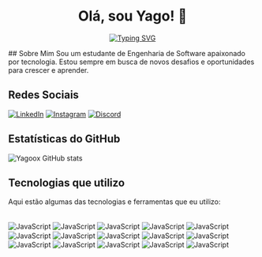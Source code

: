 
<h1 align="center">   Olá, sou Yago! 👋 </h1>
<p align="center">
   <a href="https://git.io/typing-svg"><img src="https://readme-typing-svg.demolab.com?font=Alumni+Sans&weight=500&size=25&pause=1000&center=true&random=false&width=435&lines=Software+Developer" alt="Typing SVG" /></a>
</p>
## Sobre Mim
Sou um estudante de Engenharia de Software apaixonado por tecnologia. Estou sempre em busca de novos desafios e oportunidades para crescer e aprender.


## Redes Sociais

[![LinkedIn](https://img.shields.io/badge/LinkedIn-0077B5?style=for-the-badge&logo=linkedin&logoColor=white)](https://www.linkedin.com/in/yagoborba) [![Instagram](https://img.shields.io/badge/Instagram-E4405F?style=for-the-badge&logo=instagram&logoColor=white)](https://www.instagram.com/yago.azevedo33/) [![Discord](https://img.shields.io/badge/Discord-7289DA?style=for-the-badge&logo=discord&logoColor=white)](https://discord.com/users/yagoaborba)

## Estatísticas do GitHub

![Yagoox GitHub stats](https://github-readme-stats.vercel.app/api?username=Yagoox&show_icons=true&theme=)

## Tecnologias que utilizo
Aqui estão algumas das tecnologias e ferramentas que eu utilizo:

<div style='display: inline_block'><br/>
    <img align="center" alt="JavaScript" src="https://img.shields.io/badge/JavaScript-F7DF1E?style=for-the-badge&logo=javascript&logoColor=black" />
    <img align="center" alt="JavaScript" src="https://img.shields.io/badge/TypeScript-007ACC?style=for-the-badge&logo=typescript&logoColor=white" />
    <img align="center" alt="JavaScript" src="https://img.shields.io/badge/Python-3776AB?style=for-the-badge&logo=python&logoColor=white" />
    <img align="center" alt="JavaScript" src="https://img.shields.io/badge/HTML5-E34F26?style=for-the-badge&logo=html5&logoColor=white" />
    <img align="center" alt="JavaScript" src="https://img.shields.io/badge/CSS3-1572B6?style=for-the-badge&logo=css3&logoColor=white" />
    <img align="center" alt="JavaScript" src="https://img.shields.io/badge/C%2B%2B-00599C?style=for-the-badge&logo=c%2B%2B&logoColor=white" />
    <img align="center" alt="JavaScript" src="https://img.shields.io/badge/Node.js-43853D?style=for-the-badge&logo=node.js&logoColor=white" />
    <img align="center" alt="JavaScript" src="https://img.shields.io/badge/Spring-6DB33F?style=for-the-badge&logo=spring&logoColor=white" />
    <img align="center" alt="JavaScript" src="https://img.shields.io/badge/MongoDB-4EA94B?style=for-the-badge&logo=mongodb&logoColor=white" />
    <img align="center" alt="JavaScript" src="https://img.shields.io/badge/MySQL-005C84?style=for-the-badge&logo=mysql&logoColor=white" />
    <img align="center" alt="JavaScript" src="https://img.shields.io/badge/Arduino-00979D?style=for-the-badge&logo=Arduino&logoColor=white" />
    <img align="center" alt="JavaScript" src="https://img.shields.io/badge/micro:bit-00ED00?style=for-the-badge&logo=micro:bit&logoColor=white" />
    <img align="center" alt="JavaScript" src="https://img.shields.io/badge/Raspberry%20Pi-A22846?style=for-the-badge&logo=Raspberry%20Pi&logoColor=white" />
    <img align="center" alt="JavaScript" src="https://img.shields.io/badge/espressif-E7352C?style=for-the-badge&logo=espressif&logoColor=white" />
    <img align="center" alt="JavaScript" src="https://img.shields.io/badge/adafruit-000000?style=for-the-badge&logo=adafruit&logoColor=white" />

</div>

